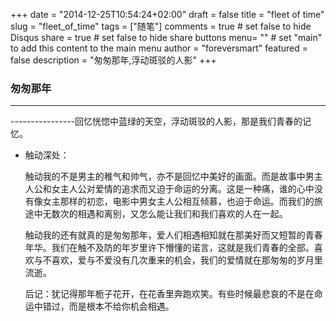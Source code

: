 +++
date = "2014-12-25T10:54:24+02:00"
draft = false
title = "fleet of time"
slug = "fleet_of_time"
tags = ["随笔"] 
comments = true	# set false to hide Disqus
share = true	# set false to hide share buttons
menu= ""		# set "main" to add this content to the main menu
author = "foreversmart"
featured = false
description = "匆匆那年,浮动斑驳的人影"
+++

### 匆匆那年
---

----------------回忆恍惚中蓝绿的天空，浮动斑驳的人影，那是我们青春的记忆。

* 触动深处：

	触动我的不是男主的稚气和帅气，亦不是回忆中美好的画面。而是故事中男主人公和女主人公对爱情的追求而又迫于命运的分离。这是一种痛，谁的心中没有像女主那样的初恋，电影中男女主人公相互倾慕，也迫于命运。而我们的旅途中无数次的相遇和离别，又怎么能让我们和我们喜欢的人在一起。
	
	触动我的还有就真的是匆匆那年，爱人们相遇相知就在那美好而又短暂的青春年华。我们在触不及防的年岁里许下懵懂的诺言，这就是我们青春的全部。喜欢与不喜欢，爱与不爱没有几次重来的机会，我们的爱情就在那匆匆的岁月里流逝。
	
	后记：犹记得那年栀子花开，在花香里奔跑欢笑。有些时候最悲哀的不是在命运中错过，而是根本不给你机会相遇。
	